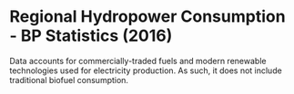 # Regional Hydropower Consumption - BP Statistics (2016)

Data accounts for commercially-traded fuels and modern renewable technologies used for electricity production. As such, it does not include traditional biofuel consumption.